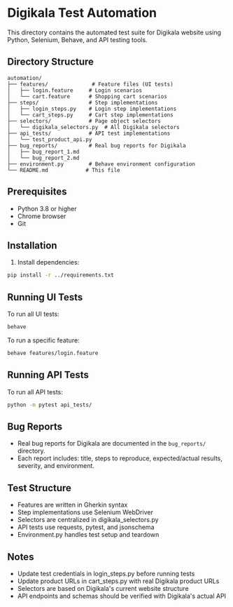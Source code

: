 # Digikala Test Automation

This directory contains the automated test suite for Digikala website using Python, Selenium, Behave, and API testing tools.

## Directory Structure
```
automation/
├── features/              # Feature files (UI tests)
│   ├── login.feature     # Login scenarios
│   └── cart.feature      # Shopping cart scenarios
├── steps/                # Step implementations
│   ├── login_steps.py    # Login step implementations
│   └── cart_steps.py     # Cart step implementations
├── selectors/            # Page object selectors
│   └── digikala_selectors.py  # All Digikala selectors
├── api_tests/            # API test implementations
│   └── test_product_api.py
├── bug_reports/          # Real bug reports for Digikala
│   ├── bug_report_1.md
│   └── bug_report_2.md
├── environment.py        # Behave environment configuration
└── README.md            # This file
```

## Prerequisites
- Python 3.8 or higher
- Chrome browser
- Git

## Installation
1. Install dependencies:
```bash
pip install -r ../requirements.txt
```

## Running UI Tests
To run all UI tests:
```bash
behave
```

To run a specific feature:
```bash
behave features/login.feature
```

## Running API Tests
To run all API tests:
```bash
python -m pytest api_tests/
```

## Bug Reports
- Real bug reports for Digikala are documented in the `bug_reports/` directory.
- Each report includes: title, steps to reproduce, expected/actual results, severity, and environment.

## Test Structure
- Features are written in Gherkin syntax
- Step implementations use Selenium WebDriver
- Selectors are centralized in digikala_selectors.py
- API tests use requests, pytest, and jsonschema
- Environment.py handles test setup and teardown

## Notes
- Update test credentials in login_steps.py before running tests
- Update product URLs in cart_steps.py with real Digikala product URLs
- Selectors are based on Digikala's current website structure
- API endpoints and schemas should be verified with Digikala's actual API 